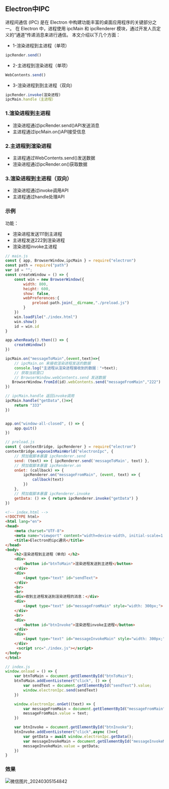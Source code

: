 ## Electron中IPC
进程间通信 (IPC) 是在 Electron 中构建功能丰富的桌面应用程序的关键部分之一。
在 Electron 中，进程使用 ipcMain 和 ipcRenderer 模块，通过开发人员定义的“通道”传递消息来进行通信。
本文介绍以下几个方面：
* 1-渲染进程到主进程（单项） 
```js
ipcRender.send()
```
* 2-主进程到渲染进程（单项） 
```js
WebContents.send()
```
* 3-渲染进程到到主进程（双向）
```js
ipcRender.invoke(渲染进程)
ipcMain.handle（主进程）
```


### 1.渲染进程到主进程 
* 渲染进程通过ipcRender.send()API发送消息
* 主进程通过ipcMain.on()API接受信息

### 2.主进程到渲染进程
* 主进程通过WebContents.send()发送数据
* 渲染进程通过ipcRender.on()获取数据

### 3.渲染进程到主进程（双向）
* 渲染进程通过invoke调用API
* 主进程通过handle处理API

### 示例
功能：
* 渲染进程发送111到主进程
* 主进程发送222到渲染进程
* 渲染进程invoke主进程
```js
// main.js
const { app, BrowserWindow,ipcMain } = require("electron")
const path = require("path")
var id = "";
const createWindow = () => {
    const win = new BrowserWindow({
        width: 800,
        height: 600,
        show: false,
        webPreferences:{
            preload:path.join(__dirname,"./preload.js")
        }
    })
    win.loadFile("./index.html")
    win.show()
    id = win.id
}

app.whenReady().then(() => {
    createWindow()
})

ipcMain.on("messageToMain",(event,text)=>{
    // ipcMain.on 来接收渲染进程发送的数据
    console.log("主进程从渲染进程接收到的数据："+text);
    // 获取当前窗口
    // BrowserWindow.webContents.send 发送数据
   BrowserWindow.fromId(id).webContents.send("messageFromMain","222")
})

// ipcMain.handle 返回invoke调用
ipcMain.handle("getData",()=>{
    return "333"
})


app.on("window-all-closed", () => {
    app.quit()
})
```

```js
// preload.js
const { contextBridge, ipcRenderer } = require("electron")
contextBridge.exposeInMainWorld("electronIpc", {
    // 预加载脚本暴露 ipcRenderer.send
    send: (text) => { ipcRenderer.send('messageToMain', text) },
    // 预加载脚本暴露 ipcRenderer.on
    onGet: (callback) => {
        ipcRenderer.on("messageFromMain", (event, text) => {
            callback(text)
        })
    },
    // 预加载脚本暴露 ipcRenderer.invoke
    getData: () => { return ipcRenderer.invoke("getData") }
})
```

```html
<!-- index.html -->
<!DOCTYPE html>
<html lang="en">
<head>
    <meta charset="UTF-8">
    <meta name="viewport" content="width=device-width, initial-scale=1.0">
    <title>Electron的ipc通讯</title>
</head>
<body>
    <h2>渲染进程到主进程（单向）</h2>
    <div>
        <button id="btnToMain">渲染进程发送到主进程</button>
    </div>
    <div>
        <input type="text" id="sendText">
    </div>
    <br>
    <br>
    <div>收到主进程发送到渲染进程的消息：</div>
    <div>
        <input type="text" id="messageFromMain" style="width: 300px;">
    </div>
    <br>
    <div>
        <button id="btnInvoke">渲染进程invoke主进程</button>
    </div>
    <div>
        <input type="text" id="messageInvokeMain" style="width: 300px;">
    </div>
     <script src="./index.js"></script>
</body>
</html>
```

```js
// index.js
window.onload = () => {
    var btnToMain = document.getElementById("btnToMain");
    btnToMain.addEventListener("click", () => {
        var sendText = document.getElementById("sendText").value;
        window.electronIpc.send(sendText)
    })

    window.electronIpc.onGet((text) => {
        var messageFromMain = document.getElementById("messageFromMain");
        messageFromMain.value = text;
    })

    var btnInvoke = document.getElementById("btnInvoke");
    btnInvoke.addEventListener("click",async ()=>{
        var getData = await window.electronIpc.getData();
        var messageInvokeMain = document.getElementById("messageInvokeMain");
        messageInvokeMain.value = getData;
    })
}
```

### 效果

![微信图片_20240305154842](C:\Users\admin\Pictures\微信图片_20240305154842.png)